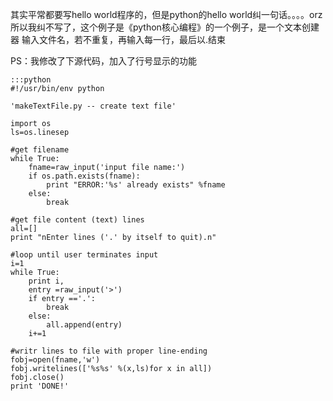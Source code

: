 <!--
.. title: 我的第一个python程序
.. slug: python
.. date: 2013-04-07T09:09:46+08:00
.. tags:
.. link:
.. description:
.. type: text
-->

其实平常都要写hello world程序的，但是python的hello world纠一句话。。。。orz
所以我纠不写了，这个例子是《python核心编程》的一个例子，是一个文本创建器
输入文件名，若不重复，再输入每一行，最后以.结束

PS：我修改了下源代码，加入了行号显示的功能


	:::python
	#!/usr/bin/env python

	'makeTextFile.py -- create text file'

	import os
	ls=os.linesep

	#get filename
	while True:
		fname=raw_input('input file name:')
		if os.path.exists(fname):
			print "ERROR:'%s' already exists" %fname
		else:
			break

	#get file content (text) lines
	all=[]
	print "nEnter lines ('.' by itself to quit).n"

	#loop until user terminates input
	i=1
	while True:
		print i,
		entry =raw_input('>')
		if entry =='.':
			break
		else:
			all.append(entry)
		i+=1

	#writr lines to file with proper line-ending
	fobj=open(fname,'w')
	fobj.writelines(['%s%s' %(x,ls)for x in all])
	fobj.close()
	print 'DONE!'